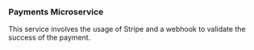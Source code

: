 ### Payments Microservice

This service involves the usage of Stripe and a webhook to validate the success of the payment.
